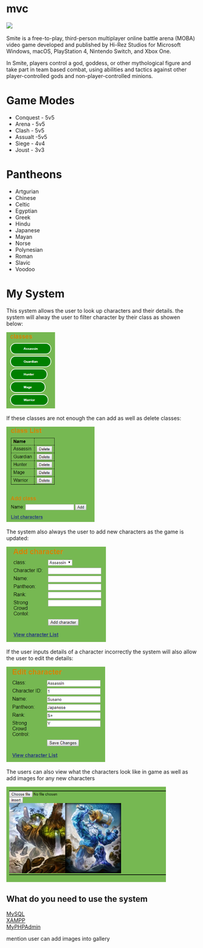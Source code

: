 # mvc
![](https://www.vpesports.com/wp-content/uploads/2018/11/SMITE-Box-Art-Key-Art.png)

Smite is a free-to-play, third-person multiplayer online battle arena (MOBA) video game developed and published by Hi-Rez Studios for Microsoft Windows, macOS, PlayStation 4, Nintendo Switch, and Xbox One.

In Smite, players control a god, goddess, or other mythological figure and take part in team based combat, using abilities and tactics against other player-controlled gods and non-player-controlled minions.

# Game Modes #

  - Conquest - 5v5
  - Arena - 5v5
  - Clash - 5v5
  - Assualt -5v5
  - Siege - 4v4
  - Joust - 3v3
  
  # Pantheons # 
  
  - Artgurian
  - Chinese
  - Celtic
  - Egyptian
  - Greek
  - Hindu
  - Japanese
  - Mayan
  - Norse
  - Polynesian
  - Roman
  - Slavic
  - Voodoo
  
  # My System # 
  
  This system allows the user to look up characters and their details. the system will alway the user to filter
  character by their class as showen below:
  
  
  <img src="readMeImages/classes.png" height="200">
  
  If these classes are not enough the can add as well as delete classes:
  
  <img src="readMeImages/addClass.png" height="250">
  
  
  The system also always the user to add new characters as the game is updated:
  
  <img src="readMeImages/addCharacter.png" height="250">
  
  
  If the user inputs details of a character incorrectly the system will also allow the user to edit the details:
  
  <img src="readMeImages/editCharacter.png" height="250">
  
  The users can also view what the characters look like in game as well as add images for any new characters 
  
  <img src="readMeImages/gallery.png" height="250">
 
## What do you need to use the system ##

   [MySQL][sqlLink]\
   [XAMPP][xamppLink]\
   [MyPHPAdmin][myphpadminLink]

[sqlLink]: https://www.mysql.com/
[xamppLink]: https://www.apachefriends.org/index.html
[myphpadminLink]: https://www.phpmyadmin.net/downloads/

  mention user can add images into gallery
  
